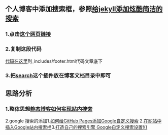 ## 个人博客中添加搜索框，参照[给jekyll添加炫酷简洁的搜索](https://www.codeboy.me/2015/07/11/jekyll-search/)
### 1.点击[这个网页链接](https://github.com/18513763652/18513763652.github.io/blob/master/_includes/footer.html)
###  2.复制这段代码
									
[代码在这里](https://github.com/18513763652/18513763652.github.io/blob/master/search/cb-footer-add.html)到_includes/footer.html代码文章底下
### 3.把[search](https://github.com/18513763652/18513763652.github.io)这个插件放在博客文档目录中即可
## 思路分析
### 1.整体思想[静态博客如何实现站内搜索](https://blog.werner.wiki/static-blog-search/)
2.google 搜索的添加1.[如何给GitHub Pages添加Google自定义搜索](http://yysfire.github.io/web/how-to-add-google-custom-search-to-github-pages.html)
2.[在网站中插入Google站内搜索栏](https://tumutanzi.com/archives/12711)3.[打造自己的搜索引擎 Google自定义搜索设置!()](http://www.jianshu.com/p/3596a842f62e)
